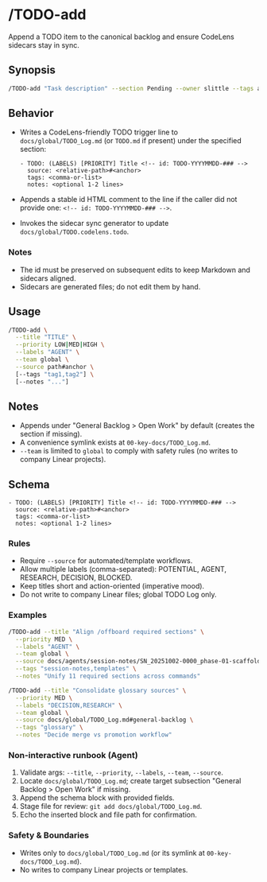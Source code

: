 <!-- markdownlint-disable MD013 -->

# /TODO-add

Append a TODO item to the canonical backlog and ensure CodeLens sidecars stay in sync.

## Synopsis

```bash
/TODO-add "Task description" --section Pending --owner slittle --tags a,b,c
```

## Behavior

- Writes a CodeLens-friendly TODO trigger line to `docs/global/TODO_Log.md` (or `TODO.md` if present) under the specified section:

  ```text
  - TODO: (LABELS) [PRIORITY] Title <!-- id: TODO-YYYYMMDD-### -->
    source: <relative-path>#<anchor>
    tags: <comma-or-list>
    notes: <optional 1-2 lines>
  ```

- Appends a stable id HTML comment to the line if the caller did not provide one: `<!-- id: TODO-YYYYMMDD-### -->`.
<!-- markdownlint-disable-next-line MD044 -->
- Invokes the sidecar sync generator to update `docs/global/TODO.codelens.todo`.

### Notes

- The id must be preserved on subsequent edits to keep Markdown and sidecars aligned.
- Sidecars are generated files; do not edit them by hand.

## Usage

```bash
/TODO-add \
  --title "TITLE" \
  --priority LOW|MED|HIGH \
  --labels "AGENT" \
  --team global \
  --source path#anchor \
  [--tags "tag1,tag2"] \
  [--notes "..."]
```

## Notes

- Appends under "General Backlog > Open Work" by default (creates the section if missing).
- A convenience symlink exists at `00-key-docs/TODO_Log.md`.
- `--team` is limited to `global` to comply with safety rules (no writes to company Linear projects).

## Schema

```text
- TODO: (LABELS) [PRIORITY] Title <!-- id: TODO-YYYYMMDD-### -->
  source: <relative-path>#<anchor>
  tags: <comma-or-list>
  notes: <optional 1-2 lines>
```

### Rules

- Require `--source` for automated/template workflows.
- Allow multiple labels (comma-separated): POTENTIAL, AGENT, RESEARCH, DECISION, BLOCKED.
- Keep titles short and action-oriented (imperative mood).
- Do not write to company Linear files; global TODO Log only.

### Examples

```bash
/TODO-add --title "Align /offboard required sections" \
  --priority MED \
  --labels "AGENT" \
  --team global \
  --source docs/agents/session-notes/SN_20251002-0000_phase-01-scaffolding-verification.md#immediate-actions \
  --tags "session-notes,templates" \
  --notes "Unify 11 required sections across commands"

/TODO-add --title "Consolidate glossary sources" \
  --priority MED \
  --labels "DECISION,RESEARCH" \
  --team global \
  --source docs/global/TODO_Log.md#general-backlog \
  --tags "glossary" \
  --notes "Decide merge vs promotion workflow"
```

### Non-interactive runbook (Agent)

1. Validate args: `--title`, `--priority`, `--labels`, `--team`, `--source`.
2. Locate `docs/global/TODO_Log.md`; create target subsection "General Backlog > Open Work" if missing.
3. Append the schema block with provided fields.
4. Stage file for review: `git add docs/global/TODO_Log.md`.
5. Echo the inserted block and file path for confirmation.

### Safety & Boundaries

- Writes only to `docs/global/TODO_Log.md` (or its symlink at `00-key-docs/TODO_Log.md`).
- No writes to company Linear projects or templates.
